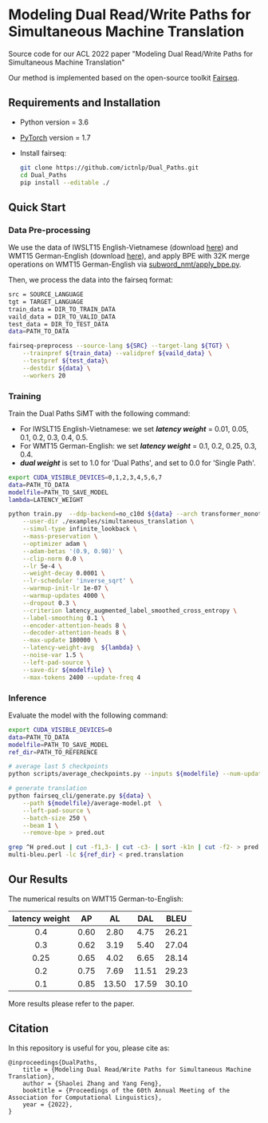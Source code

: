 # Modeling Dual Read/Write Paths for Simultaneous Machine Translation

Source code for our ACL 2022 paper "Modeling Dual Read/Write Paths for Simultaneous Machine Translation"

Our method is implemented based on the open-source toolkit [Fairseq](https://github.com/pytorch/fairseq).



## Requirements and Installation

- Python version = 3.6

- [PyTorch](http://pytorch.org/) version = 1.7

- Install fairseq:

  ```bash
  git clone https://github.com/ictnlp/Dual_Paths.git
  cd Dual_Paths
  pip install --editable ./
  ```

    

## Quick Start

### Data Pre-processing

We use the data of IWSLT15 English-Vietnamese (download [here](https://nlp.stanford.edu/projects/nmt/)) and WMT15 German-English (download [here](https://www.statmt.org/wmt15/)), and apply BPE with 32K merge operations on WMT15 German-English via [subword_nmt/apply_bpe.py](https://github.com/rsennrich/subword-nmt).

Then, we process the data into the fairseq format:

```bash
src = SOURCE_LANGUAGE
tgt = TARGET_LANGUAGE
train_data = DIR_TO_TRAIN_DATA
vaild_data = DIR_TO_VALID_DATA
test_data = DIR_TO_TEST_DATA
data=PATH_TO_DATA

fairseq-preprocess --source-lang ${SRC} --target-lang ${TGT} \
    --trainpref ${train_data} --validpref ${vaild_data} \
    --testpref ${test_data}\
    --destdir ${data} \
    --workers 20
```

### Training

Train the Dual Paths SiMT with the following command:

- For IWSLT15 English-Vietnamese: we set ***latency weight*** = 0.01, 0.05, 0.1, 0.2, 0.3, 0.4, 0.5.
- For WMT15 German-English: we set ***latency weight*** = 0.1, 0.2, 0.25, 0.3, 0.4.
- ***dual weight*** is set to 1.0 for 'Dual Paths', and set to 0.0 for 'Single Path'.

```bash
export CUDA_VISIBLE_DEVICES=0,1,2,3,4,5,6,7
data=PATH_TO_DATA
modelfile=PATH_TO_SAVE_MODEL
lambda=LATENCY_WEIGHT

python train.py  --ddp-backend=no_c10d ${data} --arch transformer_monotonic_iwslt_de_en --share-all-embeddings \
    --user-dir ./examples/simultaneous_translation \
    --simul-type infinite_lookback \
    --mass-preservation \
    --optimizer adam \
    --adam-betas '(0.9, 0.98)' \
    --clip-norm 0.0 \
    --lr 5e-4 \
    --weight-decay 0.0001 \
    --lr-scheduler 'inverse_sqrt' \
    --warmup-init-lr 1e-07 \
    --warmup-updates 4000 \
    --dropout 0.3 \
    --criterion latency_augmented_label_smoothed_cross_entropy \
    --label-smoothing 0.1 \
    --encoder-attention-heads 8 \
    --decoder-attention-heads 8 \
    --max-update 180000 \
    --latency-weight-avg  ${lambda} \
    --noise-var 1.5 \
    --left-pad-source \
    --save-dir ${modelfile} \
    --max-tokens 2400 --update-freq 4
```

### Inference

Evaluate the model with the following command:

```bash
export CUDA_VISIBLE_DEVICES=0
data=PATH_TO_DATA
modelfile=PATH_TO_SAVE_MODEL
ref_dir=PATH_TO_REFERENCE

# average last 5 checkpoints
python scripts/average_checkpoints.py --inputs ${modelfile} --num-update-checkpoints 5 --output ${modelfile}/average-model.pt 

# generate translation
python fairseq_cli/generate.py ${data} \
    --path ${modelfile}/average-model.pt  \
    --left-pad-source \
    --batch-size 250 \
    --beam 1 \
    --remove-bpe > pred.out

grep ^H pred.out | cut -f1,3- | cut -c3- | sort -k1n | cut -f2- > pred.translation
multi-bleu.perl -lc ${ref_dir} < pred.translation
```



## Our Results

The numerical results on WMT15 German-to-English:

| **latency weight** | **AP** | **AL** | **DAL** | **BLEU** |
| :----------------: | :----: | :----: | :-----: | :------: |
|        0.4         |  0.60  |  2.80  |  4.75   |  26.21   |
|        0.3         |  0.62  |  3.19  |  5.40   |  27.04   |
|        0.25        |  0.65  |  4.02  |  6.65   |  28.14   |
|        0.2         |  0.75  |  7.69  |  11.51  |  29.23   |
|        0.1         |  0.85  | 13.50  |  17.59  |  30.10   |

More results please refer to the paper.



## Citation

In this repository is useful for you, please cite as:

```
@inproceedings{DualPaths,
	title = {Modeling Dual Read/Write Paths for Simultaneous Machine Translation},
	author = {Shaolei Zhang and Yang Feng},
	booktitle = {Proceedings of the 60th Annual Meeting of the Association for Computational Linguistics},
	year = {2022},
}
```

